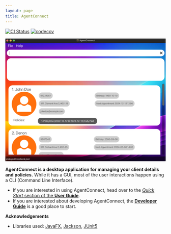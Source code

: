 ```yaml
---
layout: page
title: AgentConnect
---
```


[![CI Status](https://github.com/se-edu/addressbook-level3/workflows/Java%20CI/badge.svg)](https://github.com/se-edu/addressbook-level3/actions)
[![codecov](https://codecov.io/gh/se-edu/addressbook-level3/branch/master/graph/badge.svg)](https://codecov.io/gh/se-edu/addressbook-level3)

![Ui](images/Ui.png)

**AgentConnect is a desktop application for managing your client details and policies.** While it has a GUI, most of the user interactions happen using a CLI (Command Line Interface).

* If you are interested in using AgentConnect, head over to the [_Quick Start_ section of the **User Guide**](UserGuide.md#quick-start).
* If you are interested about developing AgentConnect, the [**Developer Guide**](DeveloperGuide.md) is a good place to start.


**Acknowledgements**

* Libraries used: [JavaFX](https://openjfx.io/), [Jackson](https://github.com/FasterXML/jackson), [JUnit5](https://github.com/junit-team/junit5)
